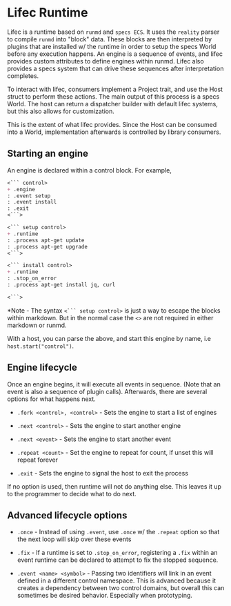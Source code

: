 
# Lifec Runtime

Lifec is a runtime based on `runmd` and `specs ECS`. It uses the `reality` parser to compile `runmd` into "block" data. These blocks are then interpreted by plugins that are installed w/ the runtime in order to setup the specs World before any execution happens. An engine is a sequence of events, and lifec provides custom attributes to define engines within runmd. Lifec also provides a specs system that can drive these sequences after interpretation completes.

To interact with lifec, consumers implement a Project trait, and use the Host struct to perform these actions. The main output of this process is a specs World. The host can return a dispatcher builder with default lifec systems, but this also allows for customization.

This is the extent of what lifec provides. Since the Host can be consumed into a World, implementation afterwards is controlled by library consumers.

## Starting an engine

An engine is declared within a control block. For example,

```md
<``` control>
+ .engine
: .event setup
: .event install
: .exit
<```>

<``` setup control>
+ .runtime
: .process apt-get update
: .process apt-get upgrade
<```>

<``` install control>
+ .runtime
: .stop_on_error
: .process apt-get install jq, curl

<```>
```

*Note - The syntax `<``` setup control>` is just a way to escape the blocks within markdown. But in the normal case the `<>` are not required in either markdown or runmd.

With a host, you can parse the above, and start this engine by name, i.e `host.start("control")`.

## Engine lifecycle

Once an engine begins, it will execute all events in sequence. (Note that an event is also a sequence of plugin calls). Afterwards, there are several options for what happens next.

* `.fork <control>, <control>` - Sets the engine to start a list of engines

* `.next <control>` - Sets the engine to start another engine

* `.next <event>` - Sets the engine to start another event

* `.repeat <count>` - Set the engine to repeat for count, if unset this will repeat forever

* `.exit`           - Sets the engine to signal the host to exit the process

If no option is used, then runtime will not do anything else. This leaves it up to the programmer to decide what to do next.

## Advanced lifecycle options

* `.once` - Instead of using `.event`, use `.once` w/ the `.repeat` option so that the next loop will skip over these events

* `.fix` - If a runtime is set to `.stop_on_error`, registering a `.fix` within an event runtime can be declared to attempt to fix the stopped sequence.  

* `.event <name> <symbol>` - Passing two identifiers will link in an event defined in a different control namespace. This is advanced because it creates a dependency between two control domains, but overall this can sometimes be desired behavior. Especially when prototyping.

